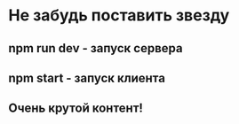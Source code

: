 # Не забудь поставить звезду

## npm run dev - запуск сервера

## npm start - запуск клиента

## Очень крутой контент!
